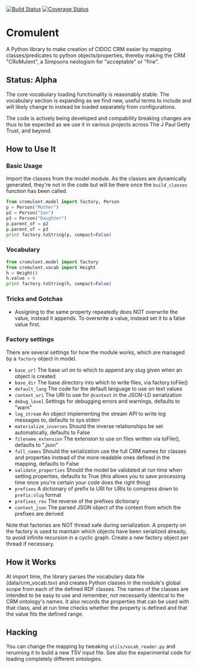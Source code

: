 [![Build Status](https://travis-ci.org/thegetty/crom.svg?branch=master)](https://travis-ci.org/thegetty/crom) [![Coverage Status](https://coveralls.io/repos/github/thegetty/crom/badge.svg?branch=master)](https://coveralls.io/github/thegetty/crom?branch=master)

# Cromulent

A Python library to make creation of CIDOC CRM easier by mapping classes/predicates to python objects/properties, thereby making the CRM "CRoMulent", a Simpsons neologism for "acceptable" or "fine".  

## Status: Alpha

The core vocabulary loading functionality is reasonably stable. The vocabulary section is expanding as we find new, useful terms to include and will likely change to instead be loaded separately from configurations.

The code is actively being developed and compability breaking changes are thus to be expected as we use it in various projects across The J Paul Getty Trust, and beyond.

## How to Use It

### Basic Usage

Import the classes from the model module. As the classes are dynamically generated, they're not in the code but will be there once the `build_classes` function has been called.



```python
from cromulent.model import factory, Person
p = Person("Mother")
p2 = Person("Son")
p3 = Person("Daughter")
p.parent_of = p2
p.parent_of = p3
print factory.toString(p, compact=False)
```

### Vocabulary

```python
from cromulent.model import factory
from cromulent.vocab import Height
h = Height()
h.value = 6
print factory.toString(h, compact=False)
```

### Tricks and Gotchas

* Assigning to the same property repeatedly does NOT overwrite the value, instead it appends. To overwrite a value, instead set it to a false value first.

### Factory settings

There are several settings for how the module works, which are managed by a `factory` object in model.  

* `base_url` The base url on to which to append any slug given when an object is created
* `base_dir` The base directory into which to write files, via factory.toFile()
* `default_lang` The code for the default language to use on text values
* `context_uri` The URI to use for `@context` in the JSON-LD serialization
* `debug_level` Settings for debugging errors and warnings, defaults to "warn"
* `log_stream` An object implementing the stream API to write log messages to, defaults to sys.stderr
* `materialize_inverses` Should the inverse relationships be set automatically, defaults to False
* `filename_extension` The extension to use on files written via toFile(), defaults to ".json"
* `full_names` Should the serialization use the full CRM names for classes and properties instead of the more readable ones defined in the mapping, defaults to False
* `validate_properties` Should the model be validated at run time when setting properties, defaults to True  (this allows you to save processing time once you're certain your code does the right thing)
* `prefixes` A dictionary of prefix to URI for URIs to compress down to `prefix:slug` format
* `prefixes_rev` The reverse of the prefixes dictionary
* `context_json` The parsed JSON object of the context from which the prefixes are derived

Note that factories are NOT thread safe during serialization. A property on the factory is used to maintain which objects have been serialized already, to avoid infinite recursion in a cyclic graph. Create a new factory object per thread if necessary.


## How it Works

At import time, the library parses the vocabulary data file (data/crm_vocab.tsv) and creates Python classes in the module's global scope from each of the defined RDF classes.  The names of the classes are intended to be easy to use and remember, not necessarily identical to the CRM ontology's names. It also records the properties that can be used with that class, and at run time checks whether the property is defined and that the value fits the defined range.

## Hacking 

You can change the mapping by tweaking `utils/vocab_reader.py` and rerunning it to build a new TSV input file.  See also the experimental code for loading completely different ontologies.


